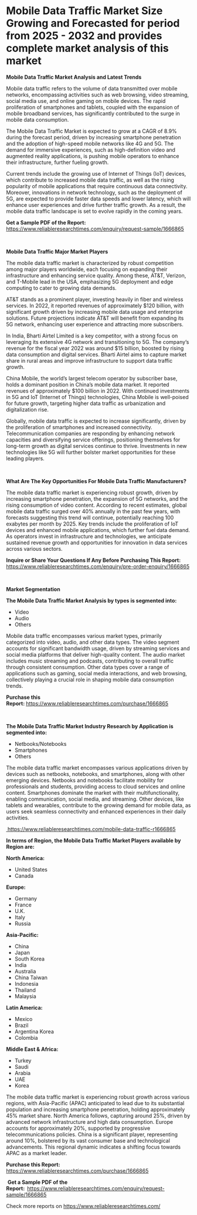 <p><h1>Mobile Data Traffic Market Size Growing and Forecasted for period from 2025 - 2032 and provides complete market analysis of this market</h1></p><p><strong>Mobile Data Traffic Market Analysis and Latest Trends</strong></p>
<p><p>Mobile data traffic refers to the volume of data transmitted over mobile networks, encompassing activities such as web browsing, video streaming, social media use, and online gaming on mobile devices. The rapid proliferation of smartphones and tablets, coupled with the expansion of mobile broadband services, has significantly contributed to the surge in mobile data consumption.</p><p>The Mobile Data Traffic Market is expected to grow at a CAGR of 8.9% during the forecast period, driven by increasing smartphone penetration and the adoption of high-speed mobile networks like 4G and 5G. The demand for immersive experiences, such as high-definition video and augmented reality applications, is pushing mobile operators to enhance their infrastructure, further fueling growth.</p><p>Current trends include the growing use of Internet of Things (IoT) devices, which contribute to increased mobile data traffic, as well as the rising popularity of mobile applications that require continuous data connectivity. Moreover, innovations in network technology, such as the deployment of 5G, are expected to provide faster data speeds and lower latency, which will enhance user experiences and drive further traffic growth. As a result, the mobile data traffic landscape is set to evolve rapidly in the coming years.</p></p>
<p><strong>Get a Sample PDF of the Report:&nbsp;</strong> <a href="https://www.reliableresearchtimes.com/enquiry/request-sample/1666865?utm_campaign=2232&utm_medium=2&utm_source=Github&utm_content=ia&utm_term=06032025&utm_id=mobile-data-traffic">https://www.reliableresearchtimes.com/enquiry/request-sample/1666865</a></p>
<p>&nbsp;</p>
<p><strong>Mobile Data Traffic Major Market Players</strong></p>
<p><p>The mobile data traffic market is characterized by robust competition among major players worldwide, each focusing on expanding their infrastructure and enhancing service quality. Among these, AT&T, Verizon, and T-Mobile lead in the USA, emphasizing 5G deployment and edge computing to cater to growing data demands.</p><p>AT&T stands as a prominent player, investing heavily in fiber and wireless services. In 2022, it reported revenues of approximately $120 billion, with significant growth driven by increasing mobile data usage and enterprise solutions. Future projections indicate AT&T will benefit from expanding its 5G network, enhancing user experience and attracting more subscribers.</p><p>In India, Bharti Airtel Limited is a key competitor, with a strong focus on leveraging its extensive 4G network and transitioning to 5G. The company’s revenue for the fiscal year 2022 was around $15 billion, boosted by rising data consumption and digital services. Bharti Airtel aims to capture market share in rural areas and improve infrastructure to support data traffic growth.</p><p>China Mobile, the world’s largest telecom operator by subscriber base, holds a dominant position in China’s mobile data market. It reported revenues of approximately $100 billion in 2022. With continued investments in 5G and IoT (Internet of Things) technologies, China Mobile is well-poised for future growth, targeting higher data traffic as urbanization and digitalization rise.</p><p>Globally, mobile data traffic is expected to increase significantly, driven by the proliferation of smartphones and increased connectivity. Telecommunication companies are responding by enhancing network capacities and diversifying service offerings, positioning themselves for long-term growth as digital services continue to thrive. Investments in new technologies like 5G will further bolster market opportunities for these leading players.</p></p>
<p>&nbsp;</p>
<p><strong>What Are The Key Opportunities For Mobile Data Traffic Manufacturers?</strong></p>
<p><p>The mobile data traffic market is experiencing robust growth, driven by increasing smartphone penetration, the expansion of 5G networks, and the rising consumption of video content. According to recent estimates, global mobile data traffic surged over 40% annually in the past few years, with forecasts suggesting this trend will continue, potentially reaching 100 exabytes per month by 2025. Key trends include the proliferation of IoT devices and enhanced mobile applications, which further fuel data demand. As operators invest in infrastructure and technologies, we anticipate sustained revenue growth and opportunities for innovation in data services across various sectors.</p></p>
<p><strong>Inquire or Share Your Questions If Any Before Purchasing This Report:</strong> <a href="https://www.reliableresearchtimes.com/enquiry/pre-order-enquiry/1666865?utm_campaign=2232&utm_medium=2&utm_source=Github&utm_content=ia&utm_term=06032025&utm_id=mobile-data-traffic">https://www.reliableresearchtimes.com/enquiry/pre-order-enquiry/1666865</a></p>
<p>&nbsp;</p>
<p><strong>Market Segmentation</strong></p>
<p><strong>The Mobile Data Traffic Market Analysis by types is segmented into:</strong></p>
<p><ul><li>Video</li><li>Audio</li><li>Others</li></ul></p>
<p><p>Mobile data traffic encompasses various market types, primarily categorized into video, audio, and other data types. The video segment accounts for significant bandwidth usage, driven by streaming services and social media platforms that deliver high-quality content. The audio market includes music streaming and podcasts, contributing to overall traffic through consistent consumption. Other data types cover a range of applications such as gaming, social media interactions, and web browsing, collectively playing a crucial role in shaping mobile data consumption trends.</p></p>
<p><strong>Purchase this Report:&nbsp;</strong><a href="https://www.reliableresearchtimes.com/purchase/1666865?utm_campaign=2232&utm_medium=2&utm_source=Github&utm_content=ia&utm_term=06032025&utm_id=mobile-data-traffic">https://www.reliableresearchtimes.com/purchase/1666865</a></p>
<p>&nbsp;</p>
<p><strong>The Mobile Data Traffic Market Industry Research by Application is segmented into:</strong></p>
<p><ul><li>Netbooks/Notebooks</li><li>Smartphones</li><li>Others</li></ul></p>
<p><p>The mobile data traffic market encompasses various applications driven by devices such as netbooks, notebooks, and smartphones, along with other emerging devices. Netbooks and notebooks facilitate mobility for professionals and students, providing access to cloud services and online content. Smartphones dominate the market with their multifunctionality, enabling communication, social media, and streaming. Other devices, like tablets and wearables, contribute to the growing demand for mobile data, as users seek seamless connectivity and enhanced experiences in their daily activities.</p></p>
<p><a href="https://www.reliableresearchtimes.com/mobile-data-traffic-r1666865?utm_campaign=2232&utm_medium=2&utm_source=Github&utm_content=ia&utm_term=06032025&utm_id=mobile-data-traffic">&nbsp;https://www.reliableresearchtimes.com/mobile-data-traffic-r1666865</a></p>
<p><strong>In terms of Region, the Mobile Data Traffic Market Players available by Region are:</strong></p>
<p>
    <p> <strong> North America: </strong>
        <ul>
            <li>United States</li>
            <li>Canada</li>
        </ul>
        </p> 
    <p> <strong> Europe: </strong>
        <ul>
            <li>Germany</li>
            <li>France</li>
            <li>U.K.</li>
            <li>Italy</li>
            <li>Russia</li>
        </ul>
        </p> 
    <p> <strong> Asia-Pacific: </strong>
        <ul>
            <li>China</li>
            <li>Japan</li>
            <li>South Korea</li>
            <li>India</li>
            <li>Australia</li>
            <li>China Taiwan</li>
            <li>Indonesia</li>
            <li>Thailand</li>
            <li>Malaysia</li>
        </ul>
        </p> 
    <p> <strong> Latin America: </strong>
        <ul>
            <li>Mexico</li>
            <li>Brazil</li>
            <li>Argentina Korea</li>
            <li>Colombia</li>
        </ul>
        </p> 
    <p> <strong> Middle East & Africa: </strong>
        <ul>
            <li>Turkey</li>
            <li>Saudi</li>
            <li>Arabia</li>
            <li>UAE</li>
            <li>Korea</li>
        </ul>
    </p>
    </p>
<p><p>The mobile data traffic market is experiencing robust growth across various regions, with Asia-Pacific (APAC) anticipated to lead due to its substantial population and increasing smartphone penetration, holding approximately 45% market share. North America follows, capturing around 25%, driven by advanced network infrastructure and high data consumption. Europe accounts for approximately 20%, supported by progressive telecommunications policies. China is a significant player, representing around 10%, bolstered by its vast consumer base and technological advancements. This regional dynamic indicates a shifting focus towards APAC as a market leader.</p></p>
<p><strong>Purchase this Report: </strong><a href="https://www.reliableresearchtimes.com/purchase/1666865?utm_campaign=2232&utm_medium=2&utm_source=Github&utm_content=ia&utm_term=06032025&utm_id=mobile-data-traffic">https://www.reliableresearchtimes.com/purchase/1666865</a></p>
<p>&nbsp;<strong>Get a Sample PDF of the Report:&nbsp;&nbsp;</strong><a href="https://www.reliableresearchtimes.com/enquiry/request-sample/1666865?utm_campaign=2232&utm_medium=2&utm_source=Github&utm_content=ia&utm_term=06032025&utm_id=mobile-data-traffic">https://www.reliableresearchtimes.com/enquiry/request-sample/1666865</a></p>
<p><strong></strong></p>
<p>Check more reports on <a href="https://www.reliableresearchtimes.com/?utm_campaign=2232&utm_medium=2&utm_source=Github&utm_content=ia&utm_term=06032025&utm_id=mobile-data-traffic">https://www.reliableresearchtimes.com/</a></p>